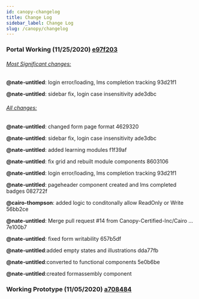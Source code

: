 ```yaml
---
id: canopy-changelog
title: Change Log
sidebar_label: Change Log
slug: /canopy/changelog
---
```


### Portal Working (11/25/2020) [e97f203](https://github.com/Canopy-Certified-Inc/portal-front-end/commit/e97f20396274f7f8622d8f8d4c0b8d6291107c4c) 

###### <u>Most Significant changes:</u>

**@nate-untitled**: login error/loading, lms completion tracking 93d21f1

**@nate-untitled**: sidebar fix, login case insensitivity ade3dbc

###### <u>All changes:</u>

**@nate-untitled**: changed form page format 4629320

**@nate-untitled**: sidebar fix, login case insensitivity ade3dbc

**@nate-untitled**: added learning modules f1f39af

**@nate-untitled**: fix grid and rebuilt module components 8603106

**@nate-untitled**: login error/loading, lms completion tracking 93d21f1

**@nate-untitled**: pageheader component created and lms completed badges 082722f

**@cairo-thompson**: added logic to conditonally allow ReadOnly or Write 56bb2ce

**@nate-untitled**: Merge pull request #14 from Canopy-Certified-Inc/Cairo … 7e100b7

**@nate-untitled**: fixed form writability 657b5df

**@nate-untitled**:added empty states and illustrations dda77fb

**@nate-untitled**:converted to functional components 5e0b6be

**@nate-untitled**:created formassembly component

### Working Prototype (11/05/2020) [a708484](https://github.com/Canopy-Certified-Inc/portal-front-end/commit/a708484b4af53f65727a124b7b1fadc9f7bcd140)


